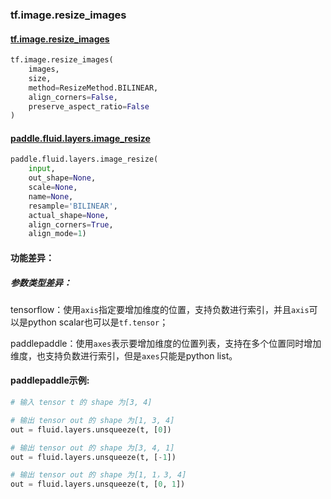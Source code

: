 
### tf.image.resize_images

#### [tf.image.resize_images](https://www.tensorflow.org/api_docs/python/tf/image/resize_images)
``` python
tf.image.resize_images(
    images,
    size,
    method=ResizeMethod.BILINEAR,
    align_corners=False,
    preserve_aspect_ratio=False
)
```

#### [paddle.fluid.layers.image_resize](http://paddlepaddle.org/documentation/docs/zh/1.3/api_cn/layers_cn.html#paddle.fluid.layers.image_resize)
``` python
paddle.fluid.layers.image_resize(
    input, 
    out_shape=None, 
    scale=None, 
    name=None, 
    resample='BILINEAR', 
    actual_shape=None, 
    align_corners=True, 
    align_mode=1)
```

#### 功能差异：
##### 参数类型差异：
tensorflow：使用`axis`指定要增加维度的位置，支持负数进行索引，并且`axis`可以是python scalar也可以是`tf.tensor`；  

paddlepaddle：使用`axes`表示要增加维度的位置列表，支持在多个位置同时增加维度，也支持负数进行索引，但是`axes`只能是python list。


#### paddlepaddle示例:
```python
# 输入 tensor t 的 shape 为[3, 4]

# 输出 tensor out 的 shape 为[1, 3, 4]
out = fluid.layers.unsqueeze(t, [0])  

# 输出 tensor out 的 shape 为[3, 4, 1]
out = fluid.layers.unsqueeze(t, [-1])

# 输出 tensor out 的 shape 为[1, 1，3, 4]
out = fluid.layers.unsqueeze(t, [0, 1])  
```

